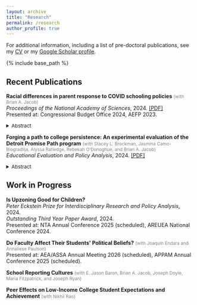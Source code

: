 ```yaml
---
layout: archive
title: "Research"
permalink: /research
author_profile: true
---
```

For additional information, including a list of pre-doctoral publications, see my <a href="https://micah-baum.github.io/files/baum_cv.pdf" target="_blank">CV</a> or my <a href="https://scholar.google.com/citations?user=xFVVMNoAAAAJ&hl=en&oi=ao" target="_blank">Google Scholar profile</a>.

{% include base_path %}

## Recent Publications
**Racial differences in parent response to COVID schooling policies** <span style="font-size:85%; color:gray;">(with Brian A. Jacob)</span>  <br>
_Proceedings of the National Academy of Sciences_, 2024. <a href="https://micah-baum.github.io/files/baum-jacob-pnas-2024.pdf" target="_blank">\[PDF\]</a> \
Presented at: Congressional Budget Office 2024, AEFP 2023. 
<details> <summary style="font-size: 95%;"> Abstract </summary> 
    <div style="font-size: 90%;">
  This paper examines whether school COVID-19 policies influenced enrollment differently by student age and race/ethnicity. Unlike much prior research, we i) analyze enrollments for virtually the entire U.S. public school population for both the 2020–2021 and 2021–2022 school years, ii) compare enrollment trends within districts in order to isolate subgroup heterogeneity from district characteristics, and iii) account for district selection into preferred learning modes. Analyzing data on over 9,000 districts that serve more than 90% of public school students in the United States, we find enrollment responses to COVID policies differed notably. We find that White enrollments declined more than Black, Hispanic, and Asian enrollments in districts that started the 2020–2021 school year virtually, but in districts that started in-person the reverse was true: Non-White enrollments declined more than White enrollments. Moreover, Black, Hispanic, and Asian families responded more than White families to higher COVID-19 death rates in the months preceding the start of the 2021 school year. In 2021–2022, enrollment differences by the previous year’s learning mode persisted. Racial/ethnic differences did not vary by whether the district required masking in classrooms. These findings are consistent with the greater risk faced by communities of color during the pandemic and demonstrate an additional source of disparate impact from COVID policies. 
   </div>
</details>

**Forging a path to college persistence: An experimental evaluation of the Detroit Promise Path program** <span style="font-size:85%; color:gray;">(with Stacey L. Brockman, Jasmina Camo-Biogradlija, Alyssa Ratledge, Rebekah O’Donoghue, and Brian A. Jacob)</span>  <br>
_Educational Evaluation and Policy Analysis_, 2024. <a href="http://micah-baum.github.io/files/brockman-et-al-eepa-2024.pdf" target="_blank">\[PDF\]</a>
<details> <summary style="font-size: 95%;"> Abstract </summary> 
    <div style="font-size: 90%;">
Detroit students who obtain a college degree overcome many obstacles to do so. This article reports the results of a randomized evaluation of a program meant to provide support to low-income community college students. The Detroit Promise Path program was designed to complement an existing College Promise scholarship, providing students with coaching, summer engagement, and financial incentives. The evaluation found that students offered the program enrolled in more semesters and earned more credits compared with those offered the scholarship alone. However, at the 3-year mark, there were no discernable impacts on degrees earned. This article examines systemic barriers to degree completion and offers lessons for the design of interventions to increase equity in postsecondary attainment.
   </div>
</details>


## Work in Progress
**Is Upzoning Good for Children?** <br>
_Peter Eckstein Prize for Interdisciplinary Research and Policy Analysis_, 2024. <br>
_Outstanding Third Year Paper Award_, 2024. <br>
Presented at: NTA Annual Conference 2025 (scheduled), AREUEA National Conference 2024. 

**Do Faculty Affect Their Students' Political Beliefs?** <span style="font-size:85%; color:gray;">(with Joaqu&iacute;n Endara and Annaliese Paulson) </span>  <br> 
Presented at: AEA/ASSA Annual Meeting 2026 (scheduled), APPAM Annual Conference 2025 (scheduled). 

**School Reporting Cultures** <span style="font-size:85%; color:gray;">(with E. Jason Baron, Brian A. Jacob, Joseph Doyle, Maria Fitzpatrick, and Joseph Ryan) </span>  <br> 

**Peer Effects on Low-Income College Student Expectations and Achievement** <span style="font-size:85%; color:gray;">(with Nikhil Rao) </span>  <br> 
